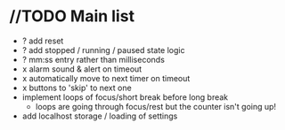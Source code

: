 # //TODO Main list
- ? add reset
- ? add stopped / running / paused state logic
- ? mm:ss entry rather than milliseconds
- x alarm sound & alert on timeout
- x automatically move to next timer on timeout
- x buttons to 'skip' to next one
- implement loops of focus/short break before long break
  - loops are going through focus/rest but the counter isn't going up! 
- add localhost storage / loading of settings